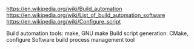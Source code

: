 https://en.wikipedia.org/wiki/Build_automation
https://en.wikipedia.org/wiki/List_of_build_automation_software
https://en.wikipedia.org/wiki/Configure_script

Build automation tools: make, GNU make
Build script generation: CMake, configure
Software build process management tool

